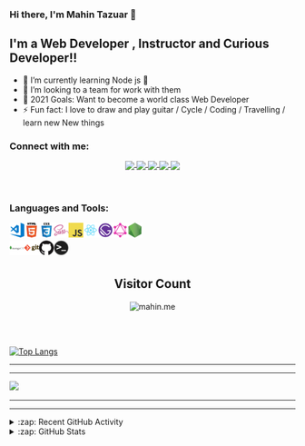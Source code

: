 ### Hi there, I'm Mahin Tazuar 👋

<!-- [![Website](https://img.shields.io/website?label=codeSTACKr.com&style=for-the-badge&url=https%3A%2F%2Fcodestackr.com)](https://codestackr.com)
[![Twitter Follow](https://img.shields.io/twitter/follow/codeSTACKr?color=1DA1F2&logo=twitter&style=for-the-badge)](https://twitter.com/intent/follow?original_referer=https%3A%2F%2Fgithub.com%2FcodeSTACKr&screen_name=codeSTACKr) -->

## I'm a Web Developer , Instructor and Curious Developer!!

-  🌱 I’m currently learning Node js 🤣
-  👯 I’m looking to a team for work with them
-  🥅 2021 Goals: Want to become a world class Web Developer
-  ⚡ Fun fact: I love to draw and play guitar / Cycle / Coding / Travelling / learn new New things

<!-- ### Spotify Playing 🎧

[<img src="https://now-playing-codestackr.vercel.app/api/spotify-playing" alt="codeSTACKr Spotify Playing" width="350" />](https://open.spotify.com/user/swyqyimdc12jajde4vpwd2x1b) -->

### Connect with me:



<!-- [<img align="left" alt="" width="22px" src="https://cdn.jsdelivr.net/npm/simple-icons@v3/icons/gmail.svg" />][gmail] -->
<p align="center">
  <a target="_blank" href="https://linkedin.com/in/mahin6" style="text-decoration: line-through;" >
    <img src="https://img.shields.io/badge/LinkedIn-blue?style=flat&logo=linkedin&labelColor=gray">
 </a>
  <a target="_blank" href="https://github.com/Mahin678" style="text-decoration: line-through;">
    <img src="https://img.shields.io/badge/Github-red?style=flat&logo=github&labelColor=gray">
  </a>
  <a target="_blank" href="https://www.instagram.com/ajaira_432/?hl=en" style="text-decoration: line-through;">
    <img src="https://img.shields.io/badge/instrogram-danger?style=flat&logo=instrogram&labelColor=gray">
  </a>
 
 <a href="https://drive.google.com/file/d/1TrgEekGwDt4a-DxattL8BA-CotfYU11d/view?usp=sharing" style="text-decoration: line-through;">
    <img src="https://img.shields.io/badge/Resume-blue?style=flat&logo=R&labelColor=gray">
  </a>
   <a target="_blank" href="https://mahins.netlify.app/" style="text-decoration: line-through;"  >
    <img src="https://img.shields.io/badge/portfolio-blue?style=flat&logo=portfolio&labelColor=gray">
 </a>
</p>

<br />

### Languages and Tools:

[<img align="left" alt="Visual Studio Code" width="26px" src="https://raw.githubusercontent.com/github/explore/80688e429a7d4ef2fca1e82350fe8e3517d3494d/topics/visual-studio-code/visual-studio-code.png" />][github]
[<img align="left" alt="HTML5" width="26px" src="https://raw.githubusercontent.com/github/explore/80688e429a7d4ef2fca1e82350fe8e3517d3494d/topics/html/html.png" />][github]
[<img align="left" alt="CSS3" width="26px" src="https://raw.githubusercontent.com/github/explore/80688e429a7d4ef2fca1e82350fe8e3517d3494d/topics/css/css.png" />][github]
[<img align="left" alt="Sass" width="26px" src="https://raw.githubusercontent.com/github/explore/80688e429a7d4ef2fca1e82350fe8e3517d3494d/topics/sass/sass.png" />][github]
[<img align="left" alt="JavaScript" width="26px" src="https://raw.githubusercontent.com/github/explore/80688e429a7d4ef2fca1e82350fe8e3517d3494d/topics/javascript/javascript.png" />][github]
[<img align="left" alt="React" width="26px" src="https://raw.githubusercontent.com/github/explore/80688e429a7d4ef2fca1e82350fe8e3517d3494d/topics/react/react.png" />][github]
[<img align="left" alt="Gatsby" width="26px" src="https://raw.githubusercontent.com/github/explore/e94815998e4e0713912fed477a1f346ec04c3da2/topics/gatsby/gatsby.png" />][github]
[<img align="left" alt="GraphQL" width="26px" src="https://raw.githubusercontent.com/github/explore/80688e429a7d4ef2fca1e82350fe8e3517d3494d/topics/graphql/graphql.png" />][github]
[<img align="left" alt="Node.js" width="26px" src="https://raw.githubusercontent.com/github/explore/80688e429a7d4ef2fca1e82350fe8e3517d3494d/topics/nodejs/nodejs.png" />][github]
<br/>



<!-- [<img align="left" alt="Deno" width="26px" src="https://raw.githubusercontent.com/github/explore/361e2821e2dea67711cde99c9c40ed357061cf27/topics/deno/deno.png" />][github]
[<img align="left" alt="SQL" width="26px" src="https://raw.githubusercontent.com/github/explore/80688e429a7d4ef2fca1e82350fe8e3517d3494d/topics/sql/sql.png" />][github] -->

<!-- [<img align="left" alt="MySQL" width="26px" src="https://raw.githubusercontent.com/github/explore/80688e429a7d4ef2fca1e82350fe8e3517d3494d/topics/mysql/mysql.png" />][github] -->

[<img align="left" alt="MongoDB" width="26px" src="https://raw.githubusercontent.com/github/explore/80688e429a7d4ef2fca1e82350fe8e3517d3494d/topics/mongodb/mongodb.png" />][github]
[<img align="left" alt="Git" width="26px" src="https://raw.githubusercontent.com/github/explore/80688e429a7d4ef2fca1e82350fe8e3517d3494d/topics/git/git.png" />][github]
[<img align="left" alt="GitHub" width="26px" src="https://raw.githubusercontent.com/github/explore/78df643247d429f6cc873026c0622819ad797942/topics/github/github.png" />][github]
[<img align="left" alt="Terminal" width="26px" src="https://raw.githubusercontent.com/github/explore/80688e429a7d4ef2fca1e82350fe8e3517d3494d/topics/terminal/terminal.png" />][github]

<br />
<br />
<h2 align="center">Visitor Count</h2>
<p align="center">
  <img align="center" alt="mahin.me" width="40%" src="https://profile-counter.glitch.me/mahintazuar/count.svg" />
</p>
<br />
<br />

[![Top Langs](https://github-readme-stats.vercel.app/api/top-langs/?username=Mahin678&layout=compact)](https://github.com/Mahin678/github-readme-stats)

---

---

<a href="https://wakatime.com"><img src="https://wakatime.com/share/@MahinWk/f1487138-aad6-4963-8d9c-7c9ec807f240.png" /></a>

---

<!-- --- -->

<!-- ### 📺 Latest YouTube Videos -->

<!-- YOUTUBE:START -->
<!--
-  [Build a GOOGLE Clone with Tailwind CSS - How Google was Built in the 90s vs TODAY!](https://www.youtube.com/watch?v=8ETmAEf793g)
-  [6 Amazing Tips to Successfully Freelance in Web Development (2020)](https://www.youtube.com/watch?v=e9UvzZJflqU)
-  [Top VS Code Updates | v1.50 Released!! | Tips & Tricks 2020](https://www.youtube.com/watch?v=WYIelDSS738)
-  [NEW GitHub CLI 1.0 Tutorial | FREE Swag! | Hacktoberfest UPDATE | Step-by-Step Guide | Web Developer](https://www.youtube.com/watch?v=Uzcr9YrdODU)
-  [React 17: New Features!! - JSX Transform is Amazing!!](https://www.youtube.com/watch?v=8D-rWP3c088) -->
<!-- YOUTUBE:END -->

<!-- ➡️ [more videos...](https://youtube.com/codestackr) -->

<!-- --- -->

<!-- ### 📕 Latest Blog Posts -->

<!-- BLOG-POST-LIST:START -->

<!-- -  [Microinteractions: Password Validation Animation](https://dev.to/codestackr/microinteractions-password-validation-animation-5629)
-  [Notion + YouTube - A Powerful Combination for Productivity](https://dev.to/codestackr/notion-youtube-a-powerful-combination-for-productivity-1def)
-  [Regular Expressions (RegEx) Crash Course](https://dev.to/codestackr/regular-expressions-regex-crash-course-248n)
-  [Emmet Part 2 - Advanced](https://dev.to/codestackr/emmet-part-2-advanced-4c65)
-  [Deno 1.0 Released! (Easy) REST API Example](https://dev.to/codestackr/deno-1-0-released-easy-rest-api-example-2fbl) -->
<!-- BLOG-POST-LIST:END -->

<!-- ➡️ [more blog posts...](https://codestackr.com) -->

---

<details>
  <summary>:zap: Recent GitHub Activity</summary>
  
<!--START_SECTION:activity-->
1. 💪 Opened PR [#1] in [creative-agency](https://creative-agency-app-e11f4.web.app/home)
2. 💪 Opened PR [#2] in [volunteer-network](https://github.com/Mahin678/volunteer-network-main)
3. 💪 Opened PR [#3] in [Ema-John](https://github.com/Mahin678/amazon-simple-e-site)
4. 💪 Opened PR [#4] in [Travel-guru](https://github.com/Mahin678/travel-guru-app)
5. 💪 Opened PR [#5] in [Social-Buddies](https://github.com/Mahin678/social-user-app)
6. 💪 Opened PR [#6] in [Online School App](https://github.com/Mahin678/online-course-school-app)
<!--END_SECTION:activity-->

</details>

<details>
  <summary>:zap: GitHub Stats</summary>

  <img align="left" alt="Mahin's GitHub Stats" src="https://github-readme-stats.vercel.app/api?username=Mahin678&show_icons=true&hide_border=true&theme=prussin" />

</details>

[website]: https://mahins.netlify.app/
[github]: https://github.com/Mahin678?tab=repositories
[facebook]: https://www.facebook.com/mahin.tazuar

<!-- [gmail]: mahintazuar678@gmail.com -->

[medium]: http://vsCodeHero.com
[instagram]: https://www.instagram.com/ajaira_432/?hl=en
[linkedin]: https://www.linkedin.com/in/mahin-tazuar-turza-3323191ba/
